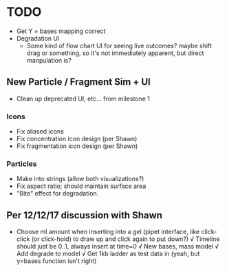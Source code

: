 # TODO

- Get Y = bases mapping correct
- Degradation UI
	- Some kind of flow chart UI for seeing live outcomes? maybe shift drag or something, so it's not immediately apparent, but direct manpulation is?

## New Particle / Fragment Sim + UI

- Clean up deprecated UI, etc... from milestone 1

### Icons
- Fix aliased icons
- Fix concentration icon design (per Shawn)
- Fix fragmentation icon design (per Shawn)

### Particles
- Make into strings (allow both visualizations?)
- Fix aspect ratio; should maintain surface area
- "Bite" effect for degradation.

## Per 12/12/17 discussion with Shawn
- Choose ml amount when inserting into a gel (pipet interface, like click-click (or click-hold) to draw up and click again to put down?)
√ Timeline should just be 0..1, always insert at time=0
√ New bases, mass model
√ Add degrade to model
√ Get 1kb ladder as test data in (yeah, but y=bases function isn't right)